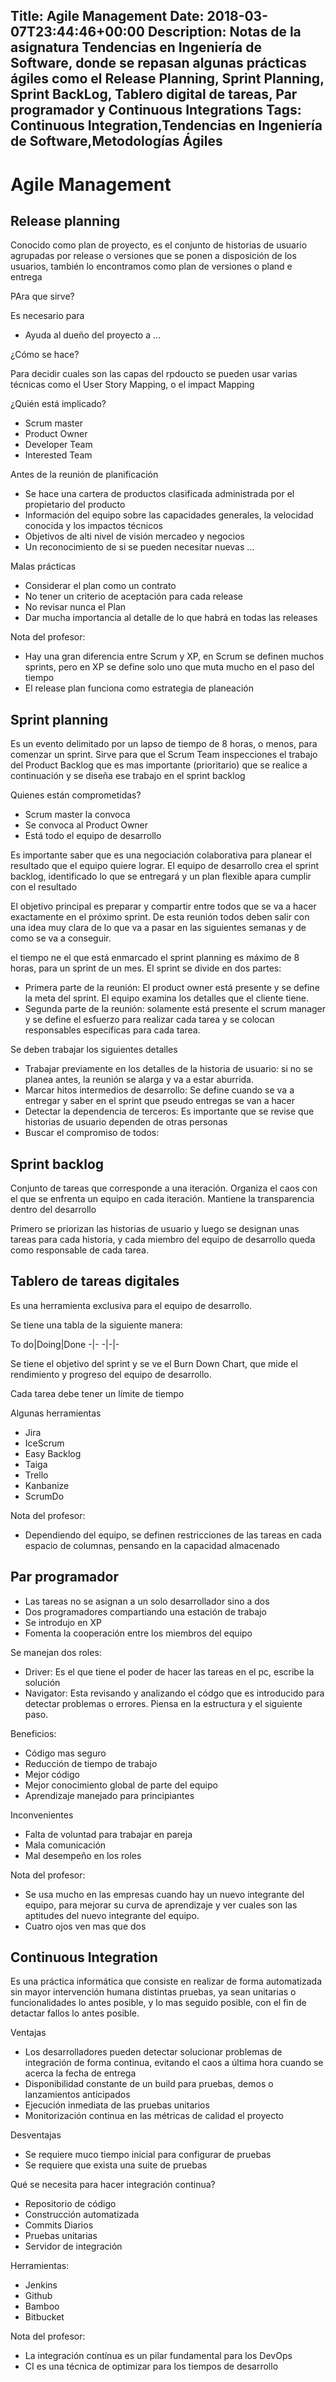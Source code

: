 Title: Agile Management
Date: 2018-03-07T23:44:46+00:00
Description: Notas de la asignatura Tendencias en Ingeniería de Software, donde se repasan algunas prácticas ágiles como el Release Planning, Sprint Planning, Sprint BackLog, Tablero digital de tareas, Par programador y Continuous Integrations
Tags: Continuous Integration,Tendencias en Ingeniería de Software,Metodologías Ágiles
---
# Agile Management

## Release planning

Conocido como plan de proyecto, es el conjunto de historias de usuario agrupadas por release o versiones que se ponen a disposición de los usuarios, también lo encontramos como plan de versiones o pland e entrega

PAra que sirve?

Es necesario para
* Ayuda al dueño del proyecto a …

¿Cómo se hace?

Para decidir cuales son las capas del rpdoucto se pueden usar varias técnicas como el User Story Mapping, o el impact Mapping

¿Quién está implicado?

* Scrum master
* Product Owner
* Developer Team
* Interested Team

Antes de la reunión de planificación

* Se hace una cartera de productos clasificada administrada por el propietario del producto
* Información del equipo sobre las capacidades generales, la velocidad conocida y los impactos técnicos
* Objetivos de alti nivel de visión mercadeo y negocios
* Un reconocimiento de si se pueden necesitar nuevas …

Malas prácticas
* Considerar el plan como un contrato
* No tener un criterio de aceptación para cada release
* No revisar nunca el Plan
* Dar mucha importancia al detalle de lo que habrá en todas las releases

Nota del profesor:
* Hay una gran diferencia entre Scrum y XP, en Scrum se definen muchos sprints, pero en XP se define solo uno que muta mucho en el paso del tiempo
* El release plan funciona como estrategia de planeación

## Sprint planning

Es un evento delimitado por un lapso de tiempo de 8 horas, o menos, para comenzar un sprint. Sirve para que el Scrum Team inspecciones el trabajo del Product Backlog que es mas importante (prioritario) que se realice a continuación y se diseña ese trabajo en el sprint backlog

Quienes están comprometidas?

* Scrum master la convoca
* Se convoca al Product Owner
* Está todo el equipo de desarrollo

Es importante saber que es una negociación colaborativa para planear el resultado que el equipo quiere lograr. El equipo de desarrollo crea el sprint backlog, identificado lo que se entregará y un plan flexible apara cumplir con el resultado

El objetivo principal es preparar y compartir entre todos que se va a hacer exactamente en el próximo sprint. De esta reunión todos deben salir con una idea muy clara de lo que va a pasar en las siguientes semanas y de como se va a conseguir.

el tiempo ne el que está enmarcado el sprint planning es máximo de 8 horas, para un sprint de un mes. El sprint se divide en dos partes:

* Primera parte de la reunión: El product owner está presente y se define la meta del sprint. El equipo examina los detalles que el cliente tiene.
* Segunda parte de la reunión: solamente está presente el scrum manager y se define el esfuerzo para realizar cada tarea y se colocan responsables específicas para cada tarea.

Se deben trabajar los siguientes detalles
* Trabajar previamente en los detalles de la historia de usuario: si no se planea antes, la reunión se alarga y va a estar aburrida.
* Marcar hitos intermedios de desarrollo: Se define cuando se va a entregar y saber en el sprint que pseudo entregas se van a hacer
* Detectar la dependencia de terceros: Es importante que se revise que historias de usuario dependen de otras personas
* Buscar el compromiso de todos: 

## Sprint backlog

Conjunto de tareas que corresponde a una iteración. Organiza el caos con el que se enfrenta un equipo en cada iteración. Mantiene la transparencia dentro del desarrollo

Primero se priorizan las historias de usuario y luego se designan unas tareas para cada historia, y cada miembro del equipo de desarrollo queda como responsable de cada tarea.

## Tablero de tareas digitales

Es una herramienta exclusiva para el equipo de desarrollo.

Se tiene una tabla de la siguiente manera:

To do|Doing|Done
-|-
-|-|-

Se tiene el objetivo del sprint y se ve el Burn Down Chart, que mide el rendimiento y progreso del equipo de desarrollo.

Cada tarea debe tener un límite de tiempo

Algunas herramientas
* Jira
* IceScrum
* Easy Backlog
* Taiga
* Trello
* Kanbanize
* ScrumDo

Nota del profesor:
* Dependiendo del equipo, se definen restricciones de las tareas en cada espacio de columnas, pensando en la capacidad almacenado

## Par programador

* Las tareas no se asignan a un solo desarrollador sino a dos
* Dos programadores compartiando una estación de trabajo
* Se introdujo en XP
* Fomenta la cooperación entre los miembros del equipo

Se manejan dos roles:
* Driver: Es el que tiene el poder  de hacer las tareas en el pc, escribe la solución
* Navigator: Esta revisando y analizando el códgo que es introducido para detectar problemas o errores. Piensa en la estructura y el siguiente paso.

Beneficios:
* Código mas seguro
* Reducción de tiempo de trabajo
* Mejor código
* Mejor conocimiento global de parte del equipo
* Aprendizaje manejado para principiantes

Inconvenientes
* Falta de voluntad para trabajar en pareja
* Mala comunicación
* Mal desempeño en los roles

Nota del profesor:
* Se usa mucho en las empresas cuando hay un nuevo integrante del equipo, para mejorar su curva de aprendizaje y ver cuales son las aptitudes del nuevo integrante del equipo.
* Cuatro ojos ven mas que dos

## Continuous Integration

Es una práctica informática que consiste en realizar de forma automatizada sin mayor intervención humana distintas pruebas, ya sean unitarias o funcionalidades lo antes posible, y lo mas seguido posible, con el fin de detactar fallos lo antes posible.

Ventajas
* Los desarrolladores pueden detectar  solucionar problemas de integración de forma continua, evitando el caos a última hora cuando se acerca la fecha de entrega
* Disponibilidad constante de un build para pruebas, demos o lanzamientos anticipados
* Ejecución inmediata de las pruebas unitarios
* Monitorización continua en las métricas de calidad el proyecto

Desventajas
* Se requiere muco tiempo inicial para configurar de pruebas
* Se requiere que exista una  suite de pruebas

Qué se necesita para hacer integración continua?
* Repositorio de código
* Construcción automatizada
* Commits Diarios
* Pruebas unitarias
* Servidor de integración

Herramientas:
* Jenkins
* Github
* Bamboo
* Bitbucket

Nota del profesor:
* La integración contínua es un pilar fundamental para los DevOps
* CI es una técnica de optimizar para los tiempos de desarrollo